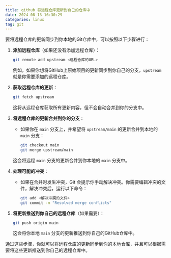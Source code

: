 ```yaml
---
title: github 将远程仓库更新到自己的仓库中
date: 2024-08-13 16:30:29
categories: linux
tag: git
---
```

要将远程仓库的更新同步到你本地的Git仓库中，可以按照以下步骤进行：

1. **添加远程仓库**（如果还没有添加远程仓库）：
    ```bash
    git remote add upstream <远程仓库的URL>
    ```
   例如，如果你想将GitHub上原始项目的更新同步到你自己的分支，`upstream` 就是你需要添加的远程仓库。

2. **获取远程仓库的更新**：
    ```bash
    git fetch upstream
    ```
   这将从远程仓库获取所有更新内容，但不会自动合并到你的分支中。

3. **将远程仓库的更新合并到你的分支**：
    - 如果你在 `main` 分支上，并希望将 `upstream/main` 的更新合并到本地的 `main` 分支：
        ```bash
        git checkout main
        git merge upstream/main
        ```
   这会将远程 `main` 分支的更新合并到你本地的 `main` 分支中。

4. **处理可能的冲突**：
    - 如果在合并时发生冲突，Git 会提示你手动解决冲突。你需要编辑冲突的文件，解决冲突后，运行以下命令：
        ```bash
        git add <解决冲突的文件>
        git commit -m "Resolved merge conflicts"
        ```

5. **将更新推送到你自己的远程仓库**（如果需要）：
    ```bash
    git push origin main
    ```
   这会将你本地 `main` 分支的更新推送到你自己的GitHub仓库中。

通过这些步骤，你就可以将远程仓库的更新同步到你的本地仓库，并且可以根据需要将这些更新推送到你自己的远程仓库中。